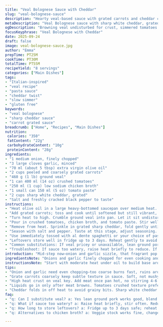 ```yaml
---
title: "Veal Bolognese Sauce with Cheddar"
slug: "veal-bolognese-sauce"
description: "Hearty veal-based sauce with grated carrots and cheddar cheese. Starts by sautéing onion and garlic until fragrant, followed by softening carrots. Ground veal browned undisturbed for crust formation. Tomatoes, chicken broth, and tomato paste added, simmered gently to meld flavors. Off heat, sharp cheddar stirred in for creaminess and depth. Salt and pepper adjust seasoning. Best tossed with cooked spaghetti. Dairy-rich twist, replacing classic parmesan. Uses olive oil for a fragrant base. Visual and tactile cues emphasized over strict timing. Suitable gluten and egg free, no nuts. Makes 8 servings. Unique take on bolognese with a mild gamey veal flavor balanced by sweet carrot and sharp cheddar."
metaDescription: "Veal Bolognese sauce with sharp white cheddar, grated carrots, simmered low and slow. Rustic texture, browned crust, creamy cheese finish. Italian-inspired, 8 servings."
ogDescription: "Browning veal undisturbed for crust, simmered tomatoes with grated carrots, folded in sharp cheddar for creamy depth. Italian-style, rich layering with every stir."
focusKeyphrase: "Veal Bolognese with Cheddar"
date: 2025-09-24
draft: false
image: veal-bolognese-sauce.jpg
author: "Emma"
prepTime: PT25M
cookTime: PT30M
totalTime: PT55M
recipeYield: "8 servings"
categories: ["Main Dishes"]
tags:
- "Italian-inspired"
- "veal recipe"
- "pasta sauce"
- "cheddar twist"
- "slow simmer"
- "gluten free"
keywords:
- "veal bolognese"
- "sharp cheddar sauce"
- "carrot grated sauce"
breadcrumb: ["Home", "Recipes", "Main Dishes"]
nutrition: 
 calories: "350"
 fatContent: "22g"
 carbohydrateContent: "10g"
 proteinContent: "28g"
ingredients:
- "1 medium onion, finely chopped"
- "3 large cloves garlic, minced"
- "70 ml (about 5 tbsp) extra virgin olive oil"
- "2 cups peeled and coarsely grated carrots"
- "460 g (1 lb) ground veal"
- "1 can 400 ml (14 oz) crushed tomatoes"
- "250 ml (1 cup) low sodium chicken broth"
- "1 small can 150 ml (5 oz) tomato paste"
- "2 cups sharp white cheddar, grated"
- "Salt and freshly cracked black pepper to taste"
instructions:
- "Heat olive oil in a large heavy-bottomed saucepan over medium heat. Add chopped onion and garlic; stir constantly, cook until translucent and aromatic, about 2-3 minutes, careful not to brown."
- "Add grated carrots; toss and cook until softened but still vibrant, roughly 3 minutes. Notice subtle sweet smell rising."
- "Turn heat to high. Crumble ground veal into pan. Let it sit undisturbed for 4-6 minutes to develop a golden crust on bottom before stirring. This crust builds flavor and texture—don’t rush. Break meat up now with a wooden spoon. Cook another 2 mins to brown all sides thoroughly."
- "Pour in crushed tomatoes, chicken broth, and tomato paste. Stir well, bring to gentle simmer. Reduce heat to low and let bubble very gently for 20 minutes. Sauce should thicken and reduce slowly, taking on glossy texture."
- "Remove from heat. Sprinkle in grated sharp cheddar, fold gently until fully melted and incorporated. Cheddar adds unexpected creaminess and depth, a tweak from classic parmesan or pecorino. "
- "Season with salt and pepper. Taste at this stage, adjust seasoning. Sometimes a pinch more salt wakes the whole sauce up."
- "Use immediately tossed with al dente spaghetti or your choice of pasta. The sauce clings well, cheese melts as it warms."
- "Leftovers store well in fridge up to 3 days. Reheat gently to avoid drying or separating."
- "Common substitutions: If veal pricey or unavailable, lean ground pork or a veal-pork combo works. Cheddar can be swapped for aged gouda or fontina for similar melt and tang. Chicken broth can be veggie stock for vegetarian tweak, though taste changes."
- "Troubleshoot: If sauce too watery, raise heat briefly to reduce. If too thick, add splash chicken broth or water. Avoid boiling vigorously; breaks emulsions and dries sauce."
introduction: "Mid-step now—onion and garlic sizzle, that fragrant pop filling kitchen. Carrots add texture and subtle sweetness, balances veal’s mild game. Ground veal needs patience, sit undisturbed to brown—golden crust means flavor. No stirring frenzy; let crust form. Tomato mix simmers just right, thickens, waiting. Cheese folded last—white cheddar, sharp bite contrasting mellow sauce. Never too gloppy, nor weak. Season by taste, not time. Pasta waiting, warm and ready. Tried beef, pork combos before, but veal unique, delicate. Cheddar twist adds richness yet melts smooth, simpler than parmesan fuss. Essential senses guide timing here—listen, smell, see changes more than watch the clock. Rustic, practical, approachable. No fuss, but respect to each step’s role. Kitchen smells making you hungry yet?"
ingredientsNote: "Onions and garlic finely chopped for even cooking and aroma release; coarse garlic can burn fast so watch heat. Carrots grated coarsely to retain tiny texture in sauce, not mushy puree but soft enough to integrate seamlessly. Veal is lean, delicate in flavor; browning builds Maillard flavor, don’t skip. Olive oil quality impacts aroma; extra virgin preferred for floral notes. Tomatoes should be crushed for texture, whole peeled would require mashing. Chicken broth adds umami depth; homemade is best but store-bought low sodium works fine. Tomato paste thickens naturally; can substitute with double crushed tomatoes but finally adjust broth quantity. Sharp white cheddar rather than traditional parmesan adds creamy tang and melts smoothly into the hot sauce, unexpected but worthwhile. Salt and fresh pepper essential to brighten flavors; season at end to avoid drying meat prematurely. These choices balance complexity with simplicity, flexible to household pantry."
instructionsNote: "Start with moderate heat under oil to build base aromas without burning garlic. The brief 2-3 minutes until onion translucent is key—no color, just softness and fragrance. Then carrots in; allow slight softening but keep structure for better mouthfeel. Raising heat to high for veal lets natural sugars caramelize, ground meat crust forms, enhancing texture. Resist stirring for 4-6 minutes, instead observe edges for browning cues. Stir after crust forms, maintaining meat lumps but no large chunks. Adding liquids after meat browns prevents steaming and loss of flavor. Simmer low and slow—around 20 minutes, but watch sauce thickness and shine, see it coat back of spoon; this signals readiness. Removing from heat for cheese folding avoids graininess; cheddar melts smoothly in residual heat. Seasoning last gives control; salt draws moisture so final adjustment essential. Timing based on sensory cues not stopwatch—listen to sizzle, smell tomato sweet acidity, see meat color. Use wooden spoon to avoid scratches and increase thermal conductivity. Patience in each step yields layered flavors, both rustic and refined."
tips:
- "Onion and garlic need even chopping—too coarse burns fast, ruins aroma. Start moderate heat olive oil; watch closely. Onion translucent means ready, not browned. Garlic follows quickly; scent pops as sign. Timing here controls base flavor."
- "Grate carrots coarsely keep subtle texture in sauce. Soft, not mushy; adds sweetness balancing veal’s game note. Toss in after onion, stir briefly to warm. Overcook carrot softens flavor, loses bite. Visual cue: vibrant orange still visible."
- "High heat crust on veal key. Add meat once pan hot, no stirring 4-6 minutes. Builds browning on bottom, deepens taste. Patience pays, no rushing or constant stirring. Break up after crust forms, keep lumps rough. Meat not uniform mince."
- "Liquids go in only after meat browns. Tomatoes crushed texture preferred; whole requires mashing and loses punch. Low simmer best for 20 minutes to thicken. Sauce should coat back of spoon with glossy surface; signals ready. Don’t boil vigorously breaks shine."
- "Cheddar folds in off heat to avoid grainy bits. Sharp white cheddar melts creaminess, contrast to mellow tomato base. Parmesan skip here; cheddar adds softer tang. Stir gently, cheese integrates with residual warmth. Season salt last; avoids drying meat."
faq:
- "q: Can I substitute veal? a: Yes lean ground pork works good, blend pork-veal combo too. Beef too strong here. Makes sauce heavier. Adjust cooking time slightly, crust forms differently but similar."
- "q: What if sauce too watery? a: Raise heat briefly, stir often. Reduces fast. Too thick? Add broth or water small splash. Avoid boiling hard loses emulsions, dries sauce texture. Balance careful, watch shine on spoon."
- "q: How long to store leftovers? a: Fridge up to 3 days safe; reheat gentle low heat. Avoid microwave if possible, breaks cheese melt, sauce separates. Freeze okay but reheat slower. Texture changes slightly after freezing."
- "q: Alternatives to chicken broth? a: Veggie stock works fine, changes flavor profile more mild. Water usable but lacks umami. Homemade best but low sodium store-bought fine. Adjust seasoning after simmer, salt pulls out depth."

---
```

